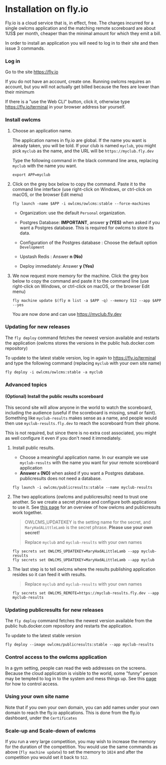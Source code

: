 # Installation on fly.io

Fly.io is a cloud service that is, in effect, free. The charges incurred for a single owlcms application and the matching remote scoreboard are about 1US$ per month, cheaper than the minimal amount for which they emit a bill.

In order to install an application you will need to log in to their site and then issue 3 commands.

### Log in

Go to the site https://fly.io

If you do not have an account, create one.  Running owlcms requires an account, but you will not actually get billed because the fees are lower than their minimum

If there is a "use the Web CLI" button, click it, otherwise type https://fly.io/terminal in your browser address bar yourself.

### Install owlcms

1. Choose an application name.

   The application names in fly.io are global.  If the name you want is already taken, you will be told.  If your club is named `myclub`,  you might pick `myclub` as the name, and the URL will be `https://myclub.fly.dev`

   Type the following command in the black command line area, replacing `myclub` with the name you want.

   ```
   export APP=myclub
   ```

2. Click on the grey box below to copy the command.  Paste it to the command line interface (use right-click on Windows, or ctrl-click on macOS, or the browser Edit menu)

   ```
   fly launch -name $APP -i owlcms/owlcms:stable --force-machines
   ```

   - Organization:  use the default `Personal` organization.

   - Postgres Database: **IMPORTANT**, answer **y (YES)**  when asked if you want a Postgres database.  This is required for owlcms to store its data.

   - Configuration of the Postgres database : Choose the default option  `Development`

   - Upstash Redis : Answer **n (No)**

   - Deploy immediately: Answer **y (Yes)** 


3. We now request more memory for the machine. Click the grey box below to copy the command and paste it to the command line (use right-click on Windows, or ctrl-click on macOS, or the browser Edit menu)

   ```
   fly machine update $(fly m list -a $APP -q) --memory 512 --app $APP --yes
   ```

   You are now done and can use https://myclub.fly.dev

### Updating for new releases

The `fly deploy` command fetches the newest version available and restarts the application (owlcms stores the versions in the public hub.docker.com repository)

To update to the latest stable version, log in again to https://fly.io/terminal and type the following command (replacing `myclub` with your own site name)

```
fly deploy -i owlcms/owlcms:stable -a myclub
```

### Advanced topics

#### (Optional) Install the public results scoreboard

This second site will allow anyone in the world to watch the scoreboard, including the audience (useful if the scoreboard is missing, small or faint).   Something like `myclub-results` makes sense as a name, and people would then use `myclub-results.fly.dev` to reach the scoreboard from their phone.

This is not required, but since there is no extra cost associated, you might as well configure it even if you don't need it immediately.

1. Install public results.

   - Choose a meaningful application name.  In our example we use `myclub-results` with the name you want for your remote scoreboard application
   - **Answer `n` (NO)** when asked if you want a Postgres database.  publicresults does not need a database.

   ```
   fly launch -i owlcms/publicresults:stable --name myclub-results
   ```

2. The two applications (owlcms and publicresults) need to trust one another. So we create a secret phrase and configure both applications to use it. See [this page](PublicResults) for an overview of how owlcms and publicresults work together.

   > OWLCMS_UPDATEKEY is the setting name for the secret, and `MaryHadALittleLamb` is the secret phrase.  **Please use your own secret!** 
   >
   > Replace `myclub` and `myclub-results` with your own names
   >

    ```
    fly secrets set OWLCMS_UPDATEKEY=MaryHadALittleLamb --app myclub-results
    fly secrets set OWLCMS_UPDATEKEY=MaryHadALittleLamb --app myclub
    ```

3. The last step is to tell owlcms where the results publishing application resides so it can feed it with results.

      > Replace `myclub` and `myclub-results` with your own names

    ```
    fly secrets set OWLCMS_REMOTE=https://myclub-results.fly.dev --app myclub-results
    ```

### Updating publicresults for new releases

The `fly deploy` command fetches the newest version available from the public hub.docker.com repository and restarts the application.

To update to the latest stable version

```
fly deploy --image owlcms/publicresults:stable --app myclub-results
```

### Control access to the owlcms application

In a gym setting, people can read the web addresses on the screens.  Because the cloud application is visible to the world, some "funny" person may be tempted to log in to the system and mess things up.  See this [page](AdvancedSystemSettings) for how to control access.

### Using your own site name

Note that if you own your own domain, you can add names under your own domain to reach the fly.io applications.  This is done from the fly.io dashboard, under the `Certificates`

### Scale-up and Scale-down of owlcms

If you run a very large competition, you may wish to increase the memory for the duration of the competition. You would use the same commands as above (`fly machine update`) to set the memory to `1024` and after the competition you would set it back to `512`.
